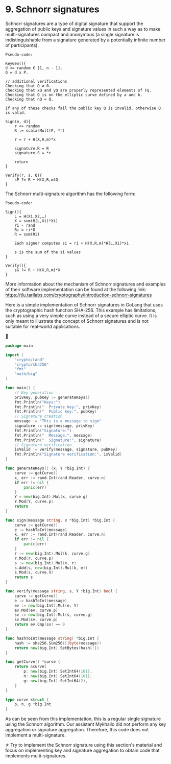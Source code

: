 # 9. Schnorr signatures
Schnorr signatures are a type of digital signature that support the aggregation of public keys and signature values
in such a way as to make multi-signatures compact and anonymous (a single signature is indistinguishable from a 
signature generated by a potentially infinite number of participants).

```
Pseudo-code:

KeyGen(){
d <= random ∈ [1, n - 1].
Q = d x P.

// additional verifications
Checking that Q ≠ 0.
Checking that xQ and yQ are properly represented elements of Fq.
Checking that Q is on the elliptic curve defined by a and b.
Checking that nQ = Q.

If any of these checks fail the public key Q is invalid, otherwise Q is valid.

Sign(m, d){
	r <= random
	R := scalarMult(P, *r)
	
	r = r + H(X,R,m)*x

	signature.R = R
	signature.S = *r

	return
}

Verify(r, s, Q){
	sP ?= R + H(X,R,m)Q 
}
```

The Schnorr multi-signature algorithm has the following form:

```
Pseudo-code:

Sign(){
    L = H(X1,X2,…)
    X = sum(H(L,Xi)*Xi)
    ri - rand 
    Ri = ri*G
    R = sum(Ri)

    Each signer computes si = ri + H(X,R,m)*H(L,Xi)*xi

    s is the sum of the si values
}

Verify(){
    sG ?= R + H(X,R,m)*X
}
```

More information about the mechanism of Schnorr signatures and examples of their software implementation can be found at
the following link:  
https://tlu.tarilabs.com/cryptography/introduction-schnorr-signatures


Here is a simple implementation of Schnorr signatures in GoLang that uses the cryptographic hash function SHA-256.
This example has limitations, such as using a very simple curve instead of a secure elliptic curve. It is only meant
to illustrate the concept of Schnorr signatures and is not suitable for real-world applications.

🤖

```go
package main

import (
	"crypto/rand"
	"crypto/sha256"
	"fmt"
	"math/big"
)

func main() {
	// Key generation
	privKey, pubKey := generateKeys()
	fmt.Println("Keys:")
	fmt.Println("  Private key:", privKey)
	fmt.Println("  Public key:", pubKey)
	// Signature creation
	message := "This is a message to sign"
	signature := sign(message, privKey)
	fmt.Println("Signature:")
	fmt.Println("  Message:", message)
	fmt.Println("  Signature:", signature)
	// Signature verification
	isValid := verify(message, signature, pubKey)
	fmt.Println("Signature verification:", isValid)
}

func generateKeys() (x, Y *big.Int) {
	curve := getCurve()
	x, err := rand.Int(rand.Reader, curve.n)
	if err != nil {
		panic(err)
	}
	Y = new(big.Int).Mul(x, curve.g)
	Y.Mod(Y, curve.p)
	return
}

func sign(message string, x *big.Int) *big.Int {
	curve := getCurve()
	e := hashToInt(message)
	k, err := rand.Int(rand.Reader, curve.n)
	if err != nil {
		panic(err)
	}
	r := new(big.Int).Mul(k, curve.g)
	r.Mod(r, curve.p)
	s := new(big.Int).Mul(x, r)
	s.Add(s, new(big.Int).Mul(k, e))
	s.Mod(s, curve.n)
	return s
}

func verify(message string, s, Y *big.Int) bool {
	curve := getCurve()
	e := hashToInt(message)
	ev := new(big.Int).Mul(e, Y)
	ev.Mod(ev, curve.p)
	sv := new(big.Int).Mul(s, curve.g)
	sv.Mod(sv, curve.p)
	return ev.Cmp(sv) == 0
}

func hashToInt(message string) *big.Int {
	hash := sha256.Sum256([]byte(message))
	return new(big.Int).SetBytes(hash[:])
}

func getCurve() *curve {
	return &curve{
		p: new(big.Int).SetInt64(101),
		n: new(big.Int).SetInt64(101),
		g: new(big.Int).SetInt64(2),
	}
}

type curve struct {
	p, n, g *big.Int
}
```

As can be seen from this implementation, this is a regular single signature using the Schnorr algorithm. Our assistant
Mykhailo did not perform any key aggregation or signature aggregation. Therefore, this code does not implement a
multi-signature.

✯ Try to implement the Schnorr signature using this section's material and  focus on implementing key and signature
aggregation to obtain code that implements multi-signatures.